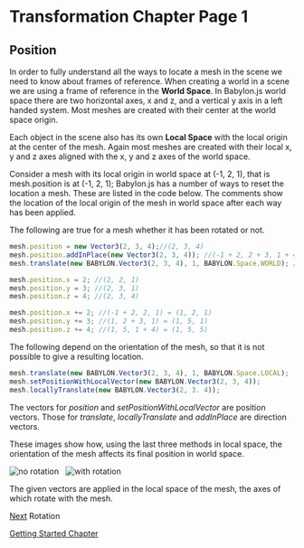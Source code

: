 # Transformation Chapter Page 1
## Position
In order to fully understand all the ways to locate a mesh in the scene we need to know about frames of reference. When creating a world in a scene we are using a frame of reference in the **World Space**. In Babylon.js world space there are two horizontal axes, x and z, and a vertical y axis in a left handed system. Most meshes are created with their center at the world space origin.

Each object in the scene also has its own **Local Space** with the local origin at the center of the mesh. Again most meshes are created with their local x, y and z axes aligned with the x, y and z axes of the world space.

Consider a mesh with its local origin in world space at (-1, 2, 1), that is mesh.position is at (-1, 2, 1);
Babylon.js has a number of ways to reset the location a mesh. These are listed in the code below. The comments show the location of the local origin of the mesh in world space after each way has been applied.

The following are true for a mesh whether it has been rotated or not.

```javascript
mesh.position = new Vector3(2, 3, 4);//(2, 3, 4)
mesh.position.addInPlace(new Vector3(2, 3, 4)); //(-1 + 2, 2 + 3, 1 + 4) = (1, 5, 5)
mesh.translate(new BABYLON.Vector3(2, 3, 4), 1, BABYLON.Space.WORLD); //(-1 + 2, 2 + 3, 1 + 4) = (1, 5, 5)
```

```javascript
mesh.position.x = 2; //(2, 2, 1)
mesh.position.y = 3; //(2, 3, 1)
mesh.position.z = 4; //(2, 3, 4)
```

```javascript
mesh.position.x += 2; //(-1 + 2, 2, 1) = (1, 2, 1)
mesh.position.y += 3; //(1, 2 + 3, 1) = (1, 5, 1)
mesh.position.z += 4; //(1, 5, 1 + 4) = (1, 5, 5)
```

The following depend on the orientation of the mesh, so that it is not possible to give a resulting location.

```javascript
mesh.translate(new BABYLON.Vector3(2, 3, 4), 1, BABYLON.Space.LOCAL);
mesh.setPositionWithLocalVector(new BABYLON.Vector3(2, 3, 4));
mesh.locallyTranslate(new BABYLON.Vector3(2, 3. 4));
```
The vectors for *position* and *setPositionWithLocalVector* are position vectors. Those for *translate*, *locallyTranslate* and *addInPlace* are direction vectors.

These images show how, using the last three methods in local space, the orientation of the mesh affects its final position in world space.

![no rotation](/img/campus/translate1.png)&nbsp;&nbsp;&nbsp;![with rotation](/img/campus/translate2.png)

The given vectors are applied in the local space of the mesh, the axes of which rotate with the mesh.

[Next](/babylon101/rotation) Rotation  

[Getting Started Chapter](/babylon101/placement)